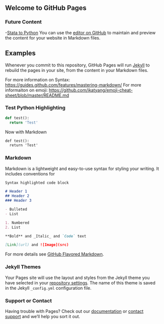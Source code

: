 ## Welcome to GitHub Pages

### Future Content
-[Stata to Python](https://jfkocher.github.io/Stata_to_Python/)
You can use the [editor on GitHub](https://github.com/jfkocher/jfkocher.github.io/edit/master/index.md) to maintain and preview the content for your website in Markdown files.

## Examples
Whenever you commit to this repository, GitHub Pages will run [Jekyll](https://jekyllrb.com/) to rebuild the pages in your site, from the content in your Markdown files.

For more information on Syntax: https://guides.github.com/features/mastering-markdown/
For more informaiton on emoji: https://github.com/ikatyang/emoji-cheat-sheet/blob/master/README.md

### Test Python Highlighting
```python
def test():
  return 'Test'
```
Now with Markdown

```markdown
def test():
  return 'Test'
```
### Markdown

Markdown is a lightweight and easy-to-use syntax for styling your writing. It includes conventions for

```markdown
Syntax highlighted code block

# Header 1
## Header 2
### Header 3

- Bulleted
- List

1. Numbered
2. List

**Bold** and _Italic_ and `Code` text

[Link](url) and ![Image](src)
```

For more details see [GitHub Flavored Markdown](https://guides.github.com/features/mastering-markdown/).

### Jekyll Themes

Your Pages site will use the layout and styles from the Jekyll theme you have selected in your [repository settings](https://github.com/jfkocher/jfkocher.github.io/settings). The name of this theme is saved in the Jekyll `_config.yml` configuration file.

### Support or Contact

Having trouble with Pages? Check out our [documentation](https://help.github.com/categories/github-pages-basics/) or [contact support](https://github.com/contact) and we’ll help you sort it out.
